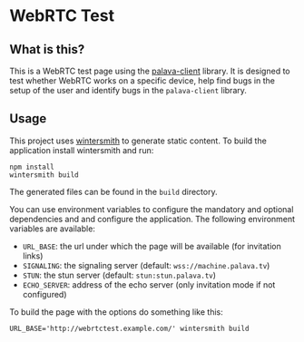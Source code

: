 # WebRTC Test

## What is this?

This is a WebRTC test page using the
[palava-client](https://github.com/palavatv/palava-client) library. It is
designed to test whether WebRTC works on a specific device, help find bugs in
the setup of the user and identify bugs in the `palava-client` library.

## Usage

This project uses [wintersmith](http://wintersmith.io/) to generate static
content. To build the application install wintersmith and run:

    npm install
    wintersmith build

The generated files can be found in the `build` directory.

You can use environment variables to configure the mandatory and optional
dependencies and and configure the application. The following environment
variables are available:

* `URL_BASE`: the url under which the page will be available (for invitation
  links)
* `SIGNALING`: the signaling server (default: `wss://machine.palava.tv`)
* `STUN`: the stun server (default: `stun:stun.palava.tv`)
* `ECHO_SERVER`: address of the echo server (only invitation mode if not
  configured)

To build the page with the options do something like this:

    URL_BASE='http://webrtctest.example.com/' wintersmith build

